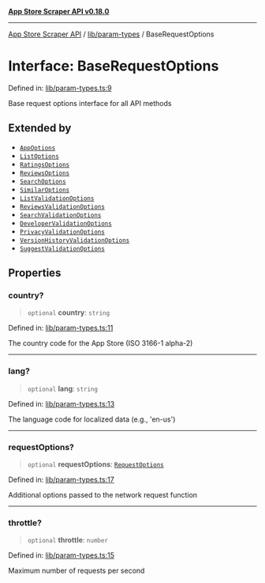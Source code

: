 [**App Store Scraper API v0.18.0**](../../../README.md)

***

[App Store Scraper API](../../../modules.md) / [lib/param-types](../README.md) / BaseRequestOptions

# Interface: BaseRequestOptions

Defined in: [lib/param-types.ts:9](https://github.com/facundoolano/app-store-scraper/blob/7e1baf8350e9d5936df88e03bdbb2e2ecea26d48/lib/param-types.ts#L9)

Base request options interface for all API methods

## Extended by

- [`AppOptions`](../../app/interfaces/AppOptions.md)
- [`ListOptions`](../../list/interfaces/ListOptions.md)
- [`RatingsOptions`](../../ratings/interfaces/RatingsOptions.md)
- [`ReviewsOptions`](../../reviews/interfaces/ReviewsOptions.md)
- [`SearchOptions`](../../search/interfaces/SearchOptions.md)
- [`SimilarOptions`](../../similar/interfaces/SimilarOptions.md)
- [`ListValidationOptions`](../../validators/interfaces/ListValidationOptions.md)
- [`ReviewsValidationOptions`](../../validators/interfaces/ReviewsValidationOptions.md)
- [`SearchValidationOptions`](../../validators/interfaces/SearchValidationOptions.md)
- [`DeveloperValidationOptions`](../../validators/interfaces/DeveloperValidationOptions.md)
- [`PrivacyValidationOptions`](../../validators/interfaces/PrivacyValidationOptions.md)
- [`VersionHistoryValidationOptions`](../../validators/interfaces/VersionHistoryValidationOptions.md)
- [`SuggestValidationOptions`](../../validators/interfaces/SuggestValidationOptions.md)

## Properties

### country?

> `optional` **country**: `string`

Defined in: [lib/param-types.ts:11](https://github.com/facundoolano/app-store-scraper/blob/7e1baf8350e9d5936df88e03bdbb2e2ecea26d48/lib/param-types.ts#L11)

The country code for the App Store (ISO 3166-1 alpha-2)

***

### lang?

> `optional` **lang**: `string`

Defined in: [lib/param-types.ts:13](https://github.com/facundoolano/app-store-scraper/blob/7e1baf8350e9d5936df88e03bdbb2e2ecea26d48/lib/param-types.ts#L13)

The language code for localized data (e.g., 'en-us')

***

### requestOptions?

> `optional` **requestOptions**: [`RequestOptions`](../../utils/http-client/interfaces/RequestOptions.md)

Defined in: [lib/param-types.ts:17](https://github.com/facundoolano/app-store-scraper/blob/7e1baf8350e9d5936df88e03bdbb2e2ecea26d48/lib/param-types.ts#L17)

Additional options passed to the network request function

***

### throttle?

> `optional` **throttle**: `number`

Defined in: [lib/param-types.ts:15](https://github.com/facundoolano/app-store-scraper/blob/7e1baf8350e9d5936df88e03bdbb2e2ecea26d48/lib/param-types.ts#L15)

Maximum number of requests per second
